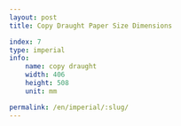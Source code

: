 ```yaml
---
layout: post
title: Copy Draught Paper Size Dimensions

index: 7
type: imperial
info:
    name: copy draught
    width: 406
    height: 508
    unit: mm

permalink: /en/imperial/:slug/
---
```



